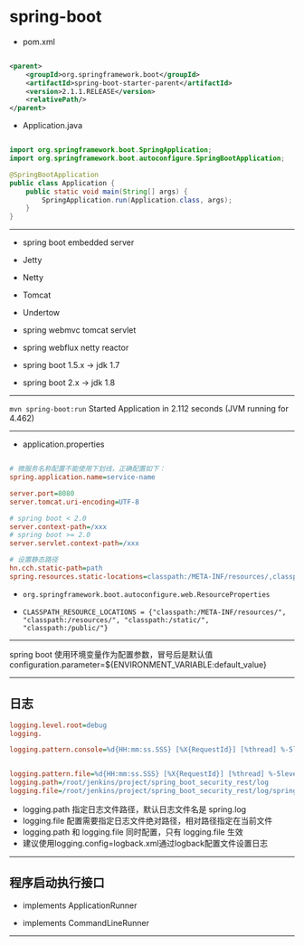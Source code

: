 # spring-boot

- pom.xml

```xml

<parent>
    <groupId>org.springframework.boot</groupId>
    <artifactId>spring-boot-starter-parent</artifactId>
    <version>2.1.1.RELEASE</version>
    <relativePath/>
</parent>

```

- Application.java
```java

import org.springframework.boot.SpringApplication;
import org.springframework.boot.autoconfigure.SpringBootApplication;

@SpringBootApplication
public class Application {
    public static void main(String[] args) {
        SpringApplication.run(Application.class, args);
    }
}

```





---
- spring boot embedded server

- Jetty
- Netty
- Tomcat
- Undertow


- spring webmvc tomcat servlet

- spring webflux netty reactor



- spring boot 1.5.x -> jdk 1.7

- spring boot 2.x -> jdk 1.8


---

`mvn spring-boot:run`
Started Application in 2.112 seconds (JVM running for 4.462)

---

- application.properties

```ini

# 微服务名称配置不能使用下划线，正确配置如下：
spring.application.name=service-name

server.port=8080
server.tomcat.uri-encoding=UTF-8

# spring boot < 2.0
server.context-path=/xxx
# spring boot >= 2.0
server.servlet.context-path=/xxx

# 设置静态路径
hn.cch.static-path=path
spring.resources.static-locations=classpath:/META-INF/resources/,classpath:/resources/,classpath:/static/,classpath:/public/,file:${hn.cch.static-path}/

```
- `org.springframework.boot.autoconfigure.web.ResourceProperties`

- `CLASSPATH_RESOURCE_LOCATIONS = {"classpath:/META-INF/resources/", "classpath:/resources/", "classpath:/static/", "classpath:/public/"}`

---

spring boot 使用环境变量作为配置参数，冒号后是默认值
configuration.parameter=${ENVIRONMENT_VARIABLE:default_value}



---
## 日志
```ini
logging.level.root=debug
logging.

logging.pattern.console=%d{HH:mm:ss.SSS} [%X{RequestId}] [%thread] %-5level %-36logger{36}%line - %msg%n


logging.pattern.file=%d{HH:mm:ss.SSS} [%X{RequestId}] [%thread] %-5level %-36logger{36}%line - %msg%n
logging.path=/root/jenkins/project/spring_boot_security_rest/log
logging.file=/root/jenkins/project/spring_boot_security_rest/log/spring_boot_security_rest.log

```
- logging.path 指定日志文件路径，默认日志文件名是 spring.log
- logging.file 配置需要指定日志文件绝对路径，相对路径指定在当前文件
- logging.path 和 logging.file 同时配置，只有 logging.file 生效
- 建议使用logging.config=logback.xml通过logback配置文件设置日志


---

## 程序启动执行接口

- implements ApplicationRunner

- implements CommandLineRunner


---
